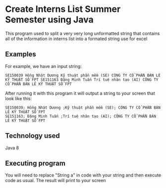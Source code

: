 # Create Interns List Summer Semester using Java
This program used to split a very very long unformatted string that contains all of the information in interns list into a formated string use for excel
## Examples
For example, we have an input string:
```
SE150039 Hồng Nhật Dương Kỹ thuật phần mềm (SE) CÔNG TY CỔ PHẦN BÁN LẺ KỸ THUẬT SỐ FPT SE151163 Đặng Minh Tuấn Trí tuệ nhân tạo (AI) CÔNG TY CỔ PHẦN BÁN LẺ KỸ THUẬT SỐ FPT
```
After running it with this program it will output a string to your screen that look like this:
```
SE150039; Hồng Nhật Dương ;Kỹ thuật phần mềm (SE); CÔNG TY CỔ PHẦN BÁN LẺ KỸ THUẬT SỐ FPT 
SE151163; Đặng Minh Tuấn ;Trí tuệ nhân tạo (AI); CÔNG TY CỔ PHẦN BÁN LẺ KỸ THUẬT SỐ FPT 
```
## Technology used
Java 8
## Executing program
You will need to replace "String a" in code with your string and then execute code as usual. The result will print to your screen
